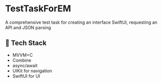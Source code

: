 # TestTaskForEM

A comprehensive test task for creating an interface SwiftUI, requesting an API and JSON parsing 

## 🔨 Tech Stack

- MVVM+C 
- Combine 
- async/await 
- UIKit for navigation
- SwiftUI for UI 
